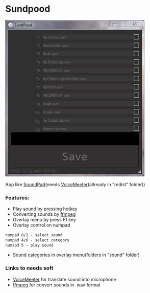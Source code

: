 # Sundpood

![Banner](https://github.com/Ninnjah/Sundpood/blob/master/banner.jpg)

App like [SoundPad](https://www.leppsoft.com/soundpad/en/download/)(needs [VoiceMeeter](https://vb-audio.com/Voicemeeter/)(allready in "redist" folder))

### Features:
- Play sound by pressing hotkey
- Converting sounds by [ffmpeg](https://ffmpeg.org/download.html)
- Overlay menu by press F1 key
- Overlay control on numpad
```
numpad 8/2 - select sound
numpad 4/6 - select category
numapd 5 - play sound
```
- Sound categories in overlay menu(folders in "sound" folder)

### Links to needs soft
- [VoiceMeeter](https://vb-audio.com/Voicemeeter/) for translate sound into microphone
- [ffmpeg](https://ffmpeg.org/download.html) for convert sounds in .wav format
